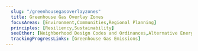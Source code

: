 ```yaml
---
  slug: "/greenhousegasoverlayzones"
  title: Greenhouse Gas Overlay Zones 
  focusAreas: [Environment,Communities,Regional Planning]
  principles: [Resiliency,Sustainability]
  seeOther: [Neighborhood Design Codes and Ordinances,Alternative Energy Ordinance,Green Building Standards]
  trackingProgressLinks: [Greenhouse Gas Emissions]
---
```

